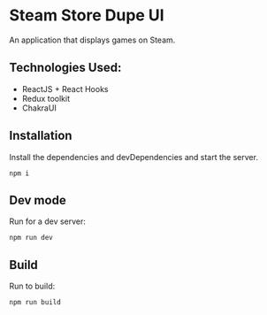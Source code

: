 # Steam Store Dupe UI

An application that displays games on Steam.

## Technologies Used:
- ReactJS + React Hooks
- Redux toolkit
- ChakraUI

## Installation

Install the dependencies and devDependencies and start the server.

```
npm i
```

## Dev mode
Run for a dev server:

```
npm run dev
```

## Build
Run to build:

```
npm run build
```